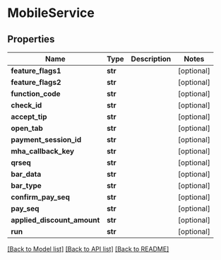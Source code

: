 # MobileService

## Properties
Name | Type | Description | Notes
------------ | ------------- | ------------- | -------------
**feature_flags1** | **str** |  | [optional] 
**feature_flags2** | **str** |  | [optional] 
**function_code** | **str** |  | [optional] 
**check_id** | **str** |  | [optional] 
**accept_tip** | **str** |  | [optional] 
**open_tab** | **str** |  | [optional] 
**payment_session_id** | **str** |  | [optional] 
**mha_callback_key** | **str** |  | [optional] 
**qrseq** | **str** |  | [optional] 
**bar_data** | **str** |  | [optional] 
**bar_type** | **str** |  | [optional] 
**confirm_pay_seq** | **str** |  | [optional] 
**pay_seq** | **str** |  | [optional] 
**applied_discount_amount** | **str** |  | [optional] 
**run** | **str** |  | [optional] 

[[Back to Model list]](../README.md#documentation-for-models) [[Back to API list]](../README.md#documentation-for-api-endpoints) [[Back to README]](../README.md)


